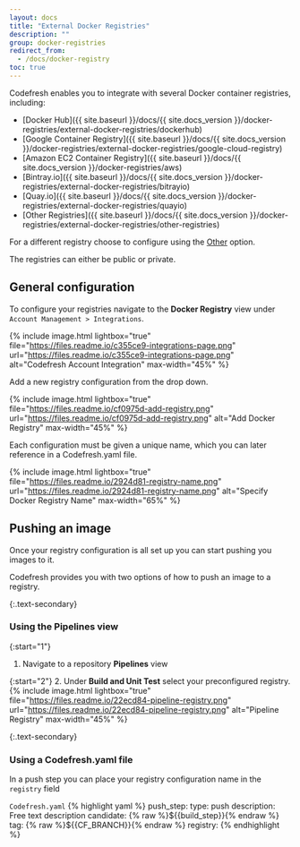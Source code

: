 ```yaml
---
layout: docs
title: "External Docker Registries"
description: ""
group: docker-registries
redirect_from:
  - /docs/docker-registry
toc: true
---
```

Codefresh enables you to integrate with several Docker container registries, including:

  * [Docker Hub]({{ site.baseurl }}/docs/{{ site.docs_version }}/docker-registries/external-docker-registries/dockerhub)
  * [Google Container Registry]({{ site.baseurl }}/docs/{{ site.docs_version }}/docker-registries/external-docker-registries/google-cloud-registry)
  * [Amazon EC2 Container Registry]({{ site.baseurl }}/docs/{{ site.docs_version }}/docker-registries/aws)
  * [Bintray.io]({{ site.baseurl }}/docs/{{ site.docs_version }}/docker-registries/external-docker-registries/bitrayio)
  * [Quay.io]({{ site.baseurl }}/docs/{{ site.docs_version }}/docker-registries/external-docker-registries/quayio)
  * [Other Registries]({{ site.baseurl }}/docs/{{ site.docs_version }}/docker-registries/external-docker-registries/other-registries)

For a different registry choose to configure using the [Other](https://docs.codefresh.io/docs/other-registries) option.

The registries can either be public or private.

## General configuration
To configure your registries navigate to the **Docker Registry** view under `Account Management > Integrations`.

{% include image.html lightbox="true" file="https://files.readme.io/c355ce9-integrations-page.png" url="https://files.readme.io/c355ce9-integrations-page.png" alt="Codefresh Account Integration" max-width="45%" %}

Add a new registry configuration from the drop down.

{% include image.html lightbox="true" file="https://files.readme.io/cf0975d-add-registry.png" url="https://files.readme.io/cf0975d-add-registry.png" alt="Add Docker Registry" max-width="45%" %}

Each configuration must be given a unique name, which you can later reference in a Codefresh.yaml file.

{% include image.html lightbox="true" file="https://files.readme.io/2924d81-registry-name.png" url="https://files.readme.io/2924d81-registry-name.png" alt="Specify Docker Registry Name" max-width="65%" %}

## Pushing an image
Once your registry configuration is all set up you can start pushing you images to it.

Codefresh provides you with two options of how to push an image to a registry.

{:.text-secondary}
### Using the Pipelines view

{:start="1"}
1. Navigate to a repository **Pipelines** view

{:start="2"}
2. Under **Build and Unit Test** select your preconfigured registry.
{% include image.html lightbox="true" file="https://files.readme.io/22ecd84-pipeline-registry.png" url="https://files.readme.io/22ecd84-pipeline-registry.png" alt="Pipeline Registry" max-width="45%" %}

{:.text-secondary}
### Using a Codefresh.yaml file
In a push step you can place your registry configuration name in the `registry` field

  `Codefresh.yaml`
{% highlight yaml %}
push_step:
  type: push
  description: Free text description
  candidate: {% raw %}${{build_step}}{% endraw %}
  tag: {% raw %}${{CF_BRANCH}}{% endraw %}
  registry: <your-registry-configuration-name>
{% endhighlight %}
